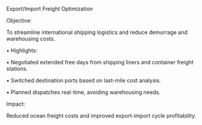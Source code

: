 Export/Import Freight Optimization

Objective:

To streamline international shipping logistics and reduce demurrage and warehousing costs.

•	Highlights:

• Negotiated extended free days from shipping liners and container freight stations.

• Switched destination ports based on last-mile cost analysis.

• Planned dispatches real-time, avoiding warehousing needs.

Impact:

Reduced ocean freight costs and improved export-import cycle profitability.

